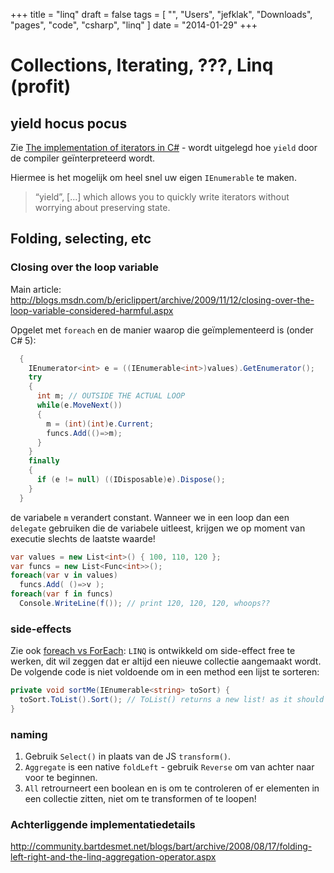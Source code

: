 +++
title = "linq"
draft = false
tags = [
    "",
    "Users",
    "jefklak",
    "Downloads",
    "pages",
    "code",
    "csharp",
    "linq"
]
date = "2014-01-29"
+++
# Collections, Iterating, ???, Linq (profit) 

## yield hocus pocus 

Zie [The implementation of iterators in C#](http://blogs.msdn.com/b/oldnewthing/archive/2008/08/12/8849519.aspx) - wordt uitgelegd hoe `yield` door de compiler geïnterpreteerd wordt. 

Hiermee is het mogelijk om heel snel uw eigen `IEnumerable` te maken. 

>  “yield”, [...] which allows you to quickly write iterators without worrying about preserving state.

## Folding, selecting, etc 

### Closing over the loop variable 

Main article: http://blogs.msdn.com/b/ericlippert/archive/2009/11/12/closing-over-the-loop-variable-considered-harmful.aspx

Opgelet met `foreach` en de manier waarop die geïmplementeerd is (onder C# 5):

```csharp
  {
    IEnumerator<int> e = ((IEnumerable<int>)values).GetEnumerator();
    try
    { 
      int m; // OUTSIDE THE ACTUAL LOOP
      while(e.MoveNext())
      {
        m = (int)(int)e.Current;
        funcs.Add(()=>m);
      }
    }
    finally
    { 
      if (e != null) ((IDisposable)e).Dispose();
    }
  }
```

de variabele `m` verandert constant. Wanneer we in een loop dan een `delegate` gebruiken die de variabele uitleest, krijgen we op moment van executie slechts de laatste waarde!

```csharp
var values = new List<int>() { 100, 110, 120 };
var funcs = new List<Func<int>>();
foreach(var v in values) 
  funcs.Add( ()=>v );
foreach(var f in funcs) 
  Console.WriteLine(f()); // print 120, 120, 120, whoops??
```

### side-effects 

Zie ook [foreach vs ForEach](http://blogs.msdn.com/b/ericlippert/archive/2009/05/18/foreach-vs-foreach.aspx): `LINQ` is ontwikkeld om side-effect free te werken, dit wil zeggen dat er altijd een nieuwe collectie aangemaakt wordt. De volgende code is niet voldoende om in een method een lijst te sorteren:

```csharp
private void sortMe(IEnumerable<string> toSort) {
  toSort.ToList().Sort(); // ToList() returns a new list! as it should be
}
```

### naming 

  1. Gebruik `Select()` in plaats van de JS `transform()`. 
  2. `Aggregate` is een native `foldLeft` - gebruik `Reverse` om van achter naar voor te beginnen. 
  3. `All` retrourneert een boolean en is om te controleren of er elementen in een collectie zitten, niet om te transformen of te loopen!

### Achterliggende implementatiedetails 

http://community.bartdesmet.net/blogs/bart/archive/2008/08/17/folding-left-right-and-the-linq-aggregation-operator.aspx